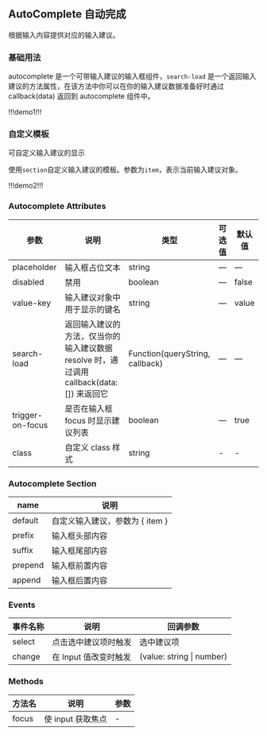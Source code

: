## AutoComplete 自动完成

根据输入内容提供对应的输入建议。

### 基础用法

autocomplete 是一个可带输入建议的输入框组件，`search-load` 是一个返回输入建议的方法属性，在该方法中你可以在你的输入建议数据准备好时通过 callback(data) 返回到 autocomplete 组件中。

!!!demo1!!!

### 自定义模板

可自定义输入建议的显示

使用`section`自定义输入建议的模板。参数为`item`，表示当前输入建议对象。

!!!demo2!!!

### Autocomplete Attributes

| 参数             | 说明                                                                                     | 类型                            | 可选值 | 默认值 |
| ---------------- | ---------------------------------------------------------------------------------------- | ------------------------------- | ------ | ------ |
| placeholder      | 输入框占位文本                                                                           | string                          | —      | —      |
| disabled         | 禁用                                                                                     | boolean                         | —      | false  |
| value-key        | 输入建议对象中用于显示的键名                                                             | string                          | —      | value  |
| search-load      | 返回输入建议的方法，仅当你的输入建议数据 resolve 时，通过调用 callback(data:[]) 来返回它 | Function(queryString, callback) | —      | —      |
| trigger-on-focus | 是否在输入框 focus 时显示建议列表                                                        | boolean                         | —      | true   |
| class            | 自定义 class 样式                                                                        | string                          | -      | -      |

### Autocomplete Section

| name    | 说明                            |
| ------- | ------------------------------- |
| default | 自定义输入建议，参数为 { item } |
| prefix  | 输入框头部内容                  |
| suffix  | 输入框尾部内容                  |
| prepend | 输入框前置内容                  |
| append  | 输入框后置内容                  |

### Events

| 事件名称 | 说明                  | 回调参数                  |
| -------- | --------------------- | ------------------------- |
| select   | 点击选中建议项时触发  | 选中建议项                |
| change   | 在 Input 值改变时触发 | (value: string \| number) |

### Methods

| 方法名 | 说明              | 参数 |
| ------ | ----------------- | ---- |
| focus  | 使 input 获取焦点 | -    |
